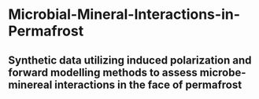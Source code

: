 # Microbial-Mineral-Interactions-in-Permafrost
## Synthetic data utilizing induced polarization and forward modelling methods to assess microbe-minereal interactions in the face of permafrost ##
